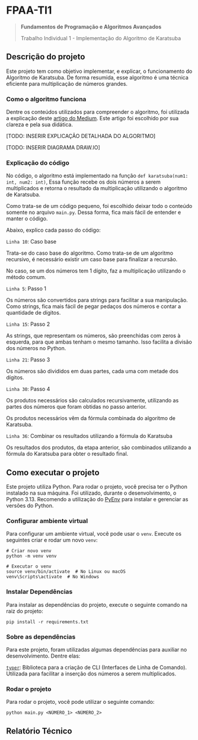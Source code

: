 # FPAA-TI1

> **Fundamentos de Programação e Algoritmos Avançados**
> 
> Trabalho Individual 1 - Implementação do Algoritmo de Karatsuba


## Descrição do projeto

Este projeto tem como objetivo implementar, e explicar, o
funcionamento do Algoritmo de Karatsuba. De forma resumida, esse
algoritmo é uma técnica eficiente para multiplicação de números
grandes.

### Como o algoritmo funciona

Dentre os conteúdos utilizados para compreender o algoritmo, foi
utilizada a explicação deste [artigo do Medium](https://medium.com/@sachinkg12/karatsuba-multiplication-algorithm-f60c4abe5779).
Este artigo foi escolhido por sua clareza e pela sua didática.

[TODO: INSERIR EXPLICAÇÃO DETALHADA DO ALGORITMO]

[TODO: INSERIR DIAGRAMA DRAW.IO]

### Explicação do código

No código, o algoritmo está implementado na função `def karatsuba(num1: int, num2: int)`,
Essa função recebe os dois números a serem multiplicados e retorna
o resultado da multiplicação utilizando o algoritmo de Karatsuba.

Como trata-se de um código pequeno, foi escolhido deixar todo o
conteúdo somente no arquivo `main.py`. Dessa forma, fica mais fácil
de entender e manter o código.

Abaixo, explico cada passo do código:

`Linha 10`: Caso base

Trata-se do caso base do algoritmo. Como trata-se de um algoritmo
recursivo, é necessário existir um caso base para finalizar a
recursão.

No caso, se um dos números tem 1 dígito, faz a multiplicação
utilizando o método comum.

`Linha 5`: Passo 1

Os números são convertidos para strings para facilitar a sua manipulação.
Como strings, fica mais fácil de pegar pedaços dos números e
contar a quantidade de dígitos.

`Linha 15`: Passo 2

As strings, que representam os números, são preenchidas com zeros
à esquerda, para que ambas tenham o mesmo tamanho. Isso facilita
a divisão dos números no Python.

`Linha 21`: Passo 3

Os números são divididos em duas partes, cada uma com metade dos dígitos.

`Linha 30`: Passo 4

Os produtos necessários são calculados recursivamente, utilizando as
partes dos números que foram obtidas no passo anterior.

Os produtos necessários vêm da fórmula combinada do algoritmo de Karatsuba.

`Linha 36`: Combinar os resultados utilizando a fórmula do Karatsuba

Os resultados dos produtos, da etapa anterior, são combinados
utilizando a fórmula do Karatsuba para obter o resultado final.



## Como executar o projeto

Este projeto utiliza Python. Para rodar o projeto, você precisa ter
o Python instalado na sua máquina. Foi utilizado, durante o
desenvolvimento, o Python 3.13. Recomendo a utilização do
[PyEnv](https://github.com/pyenv/pyenv) para instalar e gerenciar as
versões do Python.

### Configurar ambiente virtual

Para configurar um ambiente virtual, você pode usar o `venv`.
Execute os seguintes criar e rodar um novo `venv`:

```
# Criar novo venv
python -m venv venv

# Executar o venv
source venv/bin/activate  # No Linux ou macOS
venv\Scripts\activate  # No Windows
```

### Instalar Dependências

Para instalar as dependências do projeto, execute o seguinte
comando na raiz do projeto:

```
pip install -r requirements.txt
```

### Sobre as dependências

Para este projeto, foram utilizadas algumas dependências para
auxiliar no desenvolvimento. Dentre elas:

[`typer`](https://typer.tiangolo.com/): Biblioteca para a criação
de CLI (Interfaces de Linha de Comando). Utilizada para facilitar
a inserção dos números a serem multiplicados.


### Rodar o projeto

Para rodar o projeto, você pode utilizar o seguinte comando:

```
python main.py <NÚMERO_1> <NÚMERO_2>
```



## Relatório Técnico

